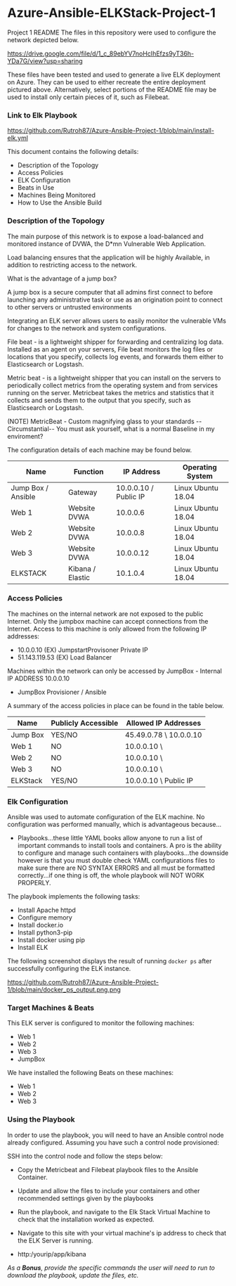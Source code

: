 # Azure-Ansible-ELKStack-Project-1
Project 1 README 
The files in this repository were used to configure the network depicted below.

https://drive.google.com/file/d/1_c_89ebYV7noHcIhEfzs9yT36h-YDa7G/view?usp=sharing

These files have been tested and used to generate a live ELK deployment on Azure. They can be used to either recreate the entire deployment pictured above. Alternatively, select portions of the README file may be used to install only certain pieces of it, such as Filebeat.

### Link to Elk Playbook
https://github.com/Rutroh87/Azure-Ansible-Project-1/blob/main/install-elk.yml

This document contains the following details:
- Description of the Topology
- Access Policies
- ELK Configuration
- Beats in Use
- Machines Being Monitored
- How to Use the Ansible Build


### Description of the Topology

The main purpose of this network is to expose a load-balanced and monitored instance of DVWA, the D*mn Vulnerable Web Application.

Load balancing ensures that the application will be highly Available, in addition to restricting access to the network.

 What is the advantage of a jump box?
 
A jump box is a secure computer that all admins first connect to before launching any administrative task or use as an origination point to connect to other servers or untrusted environments

Integrating an ELK server allows users to easily monitor the vulnerable VMs for changes to the network and system configurations.

File beat - is a lightweight shipper for forwarding and centralizing log data. Installed as an agent on your servers, File beat monitors the log files or locations that you specify, collects log events, and forwards them either to Elasticsearch or Logstash.

Metric beat - is a lightweight shipper that you can install on the servers to periodically collect metrics from the operating system and from services running on the server. Metricbeat takes the metrics and statistics that it collects and sends them to the output that you specify, such as Elasticsearch or Logstash.

(NOTE) 
MetricBeat - Custom magnifying glass to your standards -- Circumstantial-- You must ask yourself, what is a normal Baseline in my enviroment?

The configuration details of each machine may be found below.

| Name     | Function          |IP Address |        Operating System        |
|----------|-------------------|-----------|--------------------------------|
| Jump Box / Ansible | Gateway |10.0.0.10 / Public IP| Linux Ubuntu 18.04   |
| Web 1    | Website DVWA      |10.0.0.6   |       Linux Ubuntu  18.04      |
| Web 2    | Website DVWA      |10.0.0.8   |       Linux Ubuntu  18.04      |                  
| Web 3    | Website DVWA      |10.0.0.12  |       Linux Ubuntu  18.04      |         
| ELKSTACK | Kibana / Elastic  |10.1.0.4   |       Linux Ubuntu  18.04      |

### Access Policies

The machines on the internal network are not exposed to the public Internet. 
Only the jumpbox machine can accept connections from the Internet. Access to this machine is only allowed from the following IP addresses:

- 10.0.0.10 (EX) JumpstartProvisoner Private IP
- 51.143.119.53 (EX) Load Balancer 

Machines within the network can only be accessed by JumpBox - Internal IP ADDRESS 10.0.0.10 

- JumpBox Provisioner / Ansible 

A summary of the access policies in place can be found in the table below.

| Name     | Publicly Accessible | Allowed IP Addresses       |
|----------|---------------------|----------------------------|
| Jump Box |   YES/NO            | 45.49.0.78 \ 10.0.0.10     |
| Web 1    |   NO                | 10.0.0.10  \               |
| Web 2    |   NO                | 10.0.0.10  \               |
| Web 3    |   NO                | 10.0.0.10  \               | 
| ELKStack |   YES/NO            | 10.0.0.10  \ Public IP     |


### Elk Configuration

Ansible was used to automate configuration of the ELK machine. No configuration was performed manually, which is advantageous because...

- Playbooks...these little YAML books allow anyone to run a list of important commands to install tools and containers. A pro is the ability to configure and manage such containers with playbooks...the downside however is that you must double check YAML configurations files to make sure there are NO SYNTAX ERRORS and all must be formatted correctly...if one thing is off, the whole playbook will NOT WORK PROPERLY.  

The playbook implements the following tasks:

- Install Apache httpd
- Configure memory
- Install docker.io 
- Install python3-pip
- Install docker using pip
- Install ELK

The following screenshot displays the result of running `docker ps` after successfully configuring the ELK instance.

https://github.com/Rutroh87/Azure-Ansible-Project-1/blob/main/docker_ps_output.png.png


### Target Machines & Beats
This ELK server is configured to monitor the following machines:

- Web 1
- Web 2
- Web 3
- JumpBox

We have installed the following Beats on these machines:

- Web 1 
- Web 2
- Web 3

### Using the Playbook
In order to use the playbook, you will need to have an Ansible control node already configured. Assuming you have such a control node provisioned: 

SSH into the control node and follow the steps below:

- Copy the Metricbeat and Filebeat playbook files to the Ansible Container.

- Update and allow the files to include your containers and other recommended settings given by the playbooks 

- Run the playbook, and navigate to the Elk Stack Virtual Machine to check that the installation worked as expected.

- Navigate to this site with your virtual machine's ip address to check that the ELK Server is running.

- http:/yourip/app/kibana 

_As a **Bonus**, provide the specific commands the user will need to run to download the playbook, update the files, etc._
